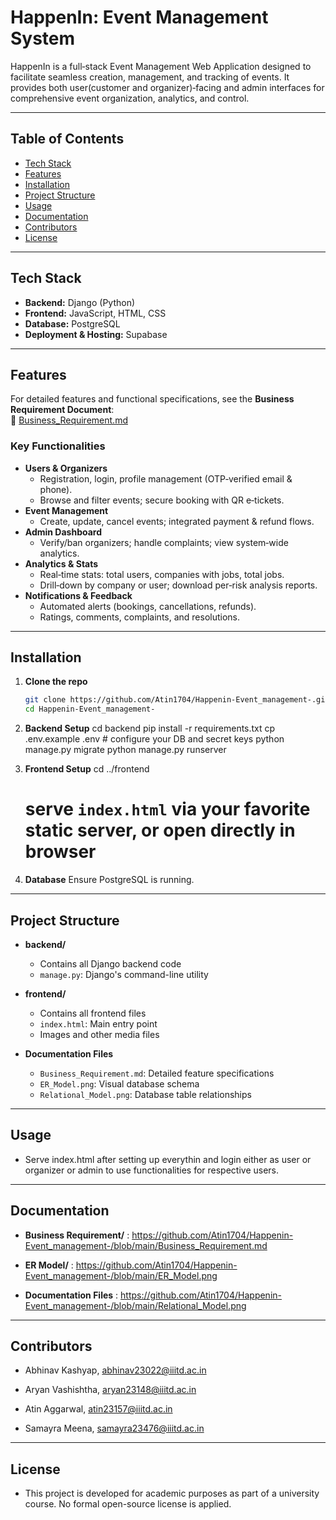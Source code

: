 # HappenIn: Event Management System

HappenIn is a full‑stack Event Management Web Application designed to facilitate seamless creation, management, and tracking of events. It provides both user(customer and organizer)‑facing and admin interfaces for comprehensive event organization, analytics, and control.

---

## Table of Contents

- [Tech Stack](#tech-stack)  
- [Features](#features)  
- [Installation](#installation)  
- [Project Structure](#project-structure)  
- [Usage](#usage)  
- [Documentation](#documentation)  
- [Contributors](#contributors)  
- [License](#license)  

---

## Tech Stack

- **Backend:** Django (Python)  
- **Frontend:** JavaScript, HTML, CSS  
- **Database:** PostgreSQL  
- **Deployment & Hosting:** Supabase  

---

## Features

For detailed features and functional specifications, see the **Business Requirement Document**:  
📄 [Business_Requirement.md](https://github.com/Atin1704/Happenin-Event_management-/blob/main/Business_Requirement.md)

### Key Functionalities
- **Users & Organizers**  
  - Registration, login, profile management (OTP‑verified email & phone).  
  - Browse and filter events; secure booking with QR e‑tickets.  
- **Event Management**  
  - Create, update, cancel events; integrated payment & refund flows.  
- **Admin Dashboard**  
  - Verify/ban organizers; handle complaints; view system‑wide analytics.  
- **Analytics & Stats**  
  - Real‑time stats: total users, companies with jobs, total jobs.  
  - Drill‑down by company or user; download per‑risk analysis reports.  
- **Notifications & Feedback**  
  - Automated alerts (bookings, cancellations, refunds).  
  - Ratings, comments, complaints, and resolutions.  

---

## Installation

1. **Clone the repo**  
   ```bash
   git clone https://github.com/Atin1704/Happenin-Event_management-.git
   cd Happenin-Event_management-

2. **Backend Setup** 
   cd backend
   pip install -r requirements.txt
   cp .env.example .env   # configure your DB and secret keys
   python manage.py migrate
   python manage.py runserver

3. **Frontend Setup** 
   cd ../frontend
   # serve `index.html` via your favorite static server, or open directly in browser

4. **Database**
   Ensure PostgreSQL is running.

---

## Project Structure

- **backend/**
  - Contains all Django backend code
  - `manage.py`: Django's command-line utility

- **frontend/**
  - Contains all frontend files
  - `index.html`: Main entry point
  -  Images and other media files

- **Documentation Files**
  - `Business_Requirement.md`: Detailed feature specifications
  - `ER_Model.png`: Visual database schema
  - `Relational_Model.png`: Database table relationships

---

## Usage
- Serve index.html after setting up everythin and login either as user or organizer or admin to use functionalities for respective users.

---

## Documentation
- **Business Requirement/** : https://github.com/Atin1704/Happenin-Event_management-/blob/main/Business_Requirement.md

- **ER Model/** : https://github.com/Atin1704/Happenin-Event_management-/blob/main/ER_Model.png

- **Documentation Files** : https://github.com/Atin1704/Happenin-Event_management-/blob/main/Relational_Model.png

---

## Contributors
- Abhinav Kashyap, abhinav23022@iiitd.ac.in

- Aryan Vashishtha, aryan23148@iiitd.ac.in

- Atin Aggarwal, atin23157@iiitd.ac.in

- Samayra Meena, samayra23476@iiitd.ac.in

---

## License

- This project is developed for academic purposes as part of a university course. No formal open-source license is applied.















